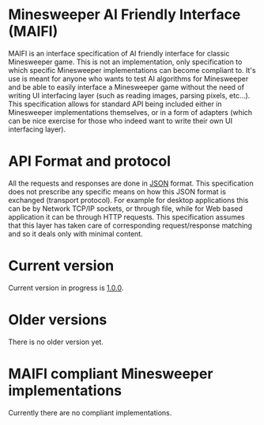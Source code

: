 # Minesweeper AI Friendly Interface (MAIFI)
MAIFI is an interface specification of AI friendly interface for classic Minesweeper game. This is not an implementation, only specification to which specific Minesweeper implementations can become compliant to. It's use is meant for anyone who wants to test AI algorithms for Minesweeper and be able to easily interface a Minesweeper game without the need of writing UI interfacing layer (such as reading images, parsing pixels, etc...). This specification allows for standard API being included either in Minesweeper implementations themselves, or in a form of adapters (which can be nice exercise for those who indeed want to write their own UI interfacing layer). 

# API Format and protocol
All the requests and responses are done in [JSON](https://en.wikipedia.org/wiki/JSON) format. This specification does not prescribe any specific means on how this JSON format is exchanged (transport protocol). For example for desktop applications this can be by Network TCP/IP sockets, or through file, while for Web based application it can be through HTTP requests. This specification assumes that this layer has taken care of corresponding request/response matching and so it deals only with minimal content.

# Current version

Current version in progress is [1.0.0](v1.md).  

# Older versions

There is no older version yet.

# MAIFI compliant Minesweeper implementations
Currently there are no compliant implementations.